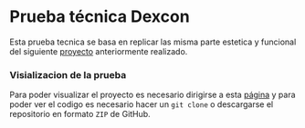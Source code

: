 # Prueba técnica Dexcon

Esta prueba tecnica se basa en replicar las misma parte estetica y funcional del siguiente [proyecto](https://drive.google.com/file/d/1n203sQdBFr1N4ootS3hwDWmu8Zvts2j6/view "proyecto") anteriormente realizado.

### Visializacion de la prueba

Para poder visualizar el proyecto es necesario dirigirse a esta [página](https://dexcon.netlify.app/ "página") y para poder ver el codigo es necesario hacer un `git clone` o  descargarse el repositorio en formato `ZIP` de GitHub.
